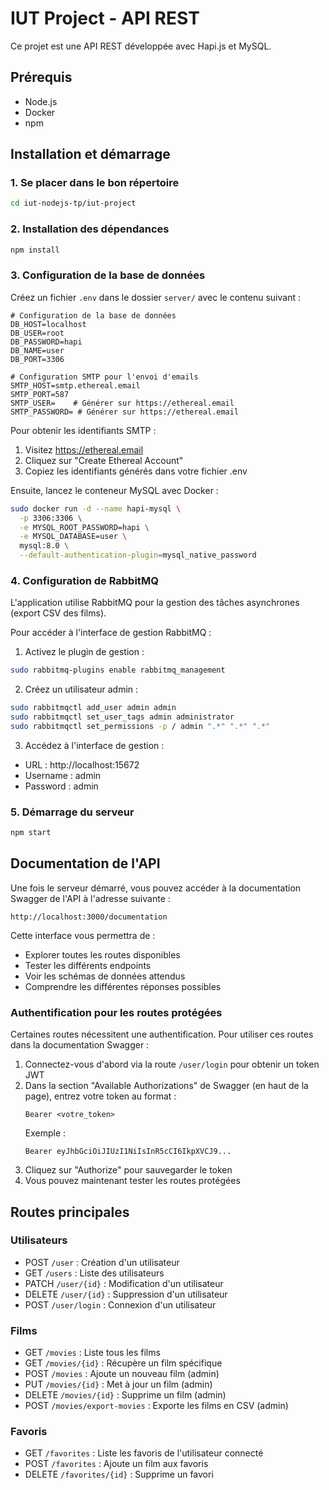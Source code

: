 # IUT Project - API REST

Ce projet est une API REST développée avec Hapi.js et MySQL.

## Prérequis

- Node.js
- Docker
- npm

## Installation et démarrage

### 1. Se placer dans le bon répertoire

```bash
cd iut-nodejs-tp/iut-project
```

### 2. Installation des dépendances

```bash
npm install
```

### 3. Configuration de la base de données

Créez un fichier `.env` dans le dossier `server/` avec le contenu suivant :

```env
# Configuration de la base de données
DB_HOST=localhost
DB_USER=root
DB_PASSWORD=hapi
DB_NAME=user
DB_PORT=3306

# Configuration SMTP pour l'envoi d'emails
SMTP_HOST=smtp.ethereal.email
SMTP_PORT=587
SMTP_USER=    # Générer sur https://ethereal.email
SMTP_PASSWORD= # Générer sur https://ethereal.email
```

Pour obtenir les identifiants SMTP :
1. Visitez https://ethereal.email
2. Cliquez sur "Create Ethereal Account"
3. Copiez les identifiants générés dans votre fichier .env

Ensuite, lancez le conteneur MySQL avec Docker :

```bash
sudo docker run -d --name hapi-mysql \
  -p 3306:3306 \
  -e MYSQL_ROOT_PASSWORD=hapi \
  -e MYSQL_DATABASE=user \
  mysql:8.0 \
  --default-authentication-plugin=mysql_native_password
```

### 4. Configuration de RabbitMQ

L'application utilise RabbitMQ pour la gestion des tâches asynchrones (export CSV des films).

Pour accéder à l'interface de gestion RabbitMQ :
1. Activez le plugin de gestion :
```bash
sudo rabbitmq-plugins enable rabbitmq_management
```

2. Créez un utilisateur admin :
```bash
sudo rabbitmqctl add_user admin admin
sudo rabbitmqctl set_user_tags admin administrator
sudo rabbitmqctl set_permissions -p / admin ".*" ".*" ".*"
```

3. Accédez à l'interface de gestion :
- URL : http://localhost:15672
- Username : admin
- Password : admin

### 5. Démarrage du serveur

```bash
npm start
```

## Documentation de l'API

Une fois le serveur démarré, vous pouvez accéder à la documentation Swagger de l'API à l'adresse suivante :

```
http://localhost:3000/documentation
```

Cette interface vous permettra de :
- Explorer toutes les routes disponibles
- Tester les différents endpoints
- Voir les schémas de données attendus
- Comprendre les différentes réponses possibles

### Authentification pour les routes protégées

Certaines routes nécessitent une authentification. Pour utiliser ces routes dans la documentation Swagger :

1. Connectez-vous d'abord via la route `/user/login` pour obtenir un token JWT
2. Dans la section "Available Authorizations" de Swagger (en haut de la page), entrez votre token au format :
   ```
   Bearer <votre_token>
   ```
   Exemple :
   ```
   Bearer eyJhbGciOiJIUzI1NiIsInR5cCI6IkpXVCJ9...
   ```
3. Cliquez sur "Authorize" pour sauvegarder le token
4. Vous pouvez maintenant tester les routes protégées

## Routes principales

### Utilisateurs
- POST `/user` : Création d'un utilisateur
- GET `/users` : Liste des utilisateurs 
- PATCH `/user/{id}` : Modification d'un utilisateur 
- DELETE `/user/{id}` : Suppression d'un utilisateur 
- POST `/user/login` : Connexion d'un utilisateur

### Films
- GET `/movies` : Liste tous les films
- GET `/movies/{id}` : Récupère un film spécifique
- POST `/movies` : Ajoute un nouveau film (admin)
- PUT `/movies/{id}` : Met à jour un film (admin)
- DELETE `/movies/{id}` : Supprime un film (admin)
- POST `/movies/export-movies` : Exporte les films en CSV (admin)

### Favoris
- GET `/favorites` : Liste les favoris de l'utilisateur connecté
- POST `/favorites` : Ajoute un film aux favoris
- DELETE `/favorites/{id}` : Supprime un favori


